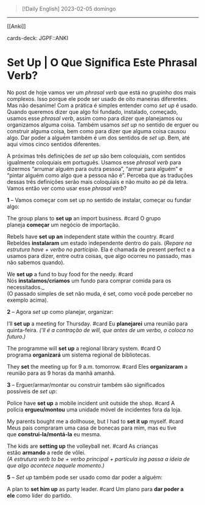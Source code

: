 >[!Daily English]
2023-02-05 domingo

---
[[Anki]]



cards-deck: JGPF::ANKI



# Set Up | O Que Significa Este Phrasal Verb?

No post de hoje vamos ver um _phrasal verb_ que está no grupinho dos mais complexos. Isso porque ele pode ser usado de oito maneiras diferentes. Mas não desanime! Com a prática é simples entender como _set up_ é usado. Quando queremos dizer que algo foi fundado, instalado, começado, usamos esse _phrasal verb_, assim como para dizer que planejamos ou organizamos alguma coisa. Também usamos _set up_ no sentido de erguer ou construir alguma coisa, bem como para dizer que alguma coisa causou algo. Dar poder a alguém também é um dos sentidos de _set up_. Bem, até aqui vimos cinco sentidos diferentes.

A próximas três definições de _set up_ são bem coloquiais, com sentidos igualmente coloquiais em português. Usamos esse _phrasal verb_ para dizermos “arrumar alguém para outra pessoa”, “armar para alguém” e “pintar alguém como algo que a pessoa não é”. Perceba que as traduções dessas três definições serão mais coloquiais e não muito ao pé da letra. Vamos então ver como usar esse _phrasal verb_?

**1** – Vamos começar com set up no sentido de instalar, começar ou fundar algo:

The group plans to **set up** an import business. #card 
O grupo planeja **começar** um negócio de importação.

Rebels have **set up an** independent state within the country. #card 
Rebeldes **instalaram** um estado independente dentro do país.
(*Repare na estrutura have + verbo no particípio*. Ela é chamada de present perfect e a usamos para dizer, entre outra coisas, que algo ocorreu no passado, mas não sabemos quando).

We **set up** a fund to buy food for the needy. #card 
Nós **instalamos/criamos** um fundo para comprar comida para os necessitados._  
(O passado simples de set não muda, é set, como você pode perceber no exemplo acima).

**2** – Agora _set up_ como planejar, organizar:

I’ll **set up** a meeting for Thursday. #card 
Eu **planejarei** uma reunião para quinta-feira.
_(‘ll é a contração de will, que antes de um verbo, o coloca no futuro.)_

The programme will **set up** a regional library system. #card 
O programa **organizará** um sistema regional de bibliotecas.

They **set** the meeting up for 9 a.m. tomorrow. #card 
Eles **organizaram** a reunião para as 9 horas da manhã amanhã.

**3** – Erguer/armar/montar ou construir também são significados possíveis de _set up_:

Police have **set up** a mobile incident unit outside the shop. #card 
A polícia **ergueu/montou** uma unidade móvel de incidentes fora da loja.

My parents bought me a dollhouse, but I had to **set it up** myself. #card 
Meus pais compraram uma casa de bonecas para mim, mas eu tive que **construi-la/montá-la** eu mesma.

The kids are **setting up** the volleyball net. #card 
As crianças estão **armando** a rede de vôlei.  
_(A estrutura verb to be + verbo principal + partícula ing passa a ideia de que algo acontece naquele momento.)_

**5** – _Set up_ também pode ser usado como dar poder a alguém:

A plan to **set him up** as party leader. #card 
Um plano para **dar poder a ele** como líder do partido.